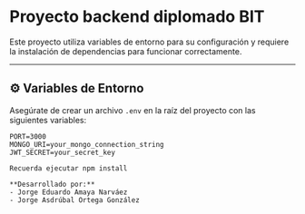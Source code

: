 # Proyecto backend diplomado BIT

Este proyecto utiliza variables de entorno para su configuración y requiere la instalación de dependencias para funcionar correctamente.

---

## ⚙️ Variables de Entorno

Asegúrate de crear un archivo `.env` en la raíz del proyecto con las siguientes variables:

```env
PORT=3000
MONGO_URI=your_mongo_connection_string
JWT_SECRET=your_secret_key

Recuerda ejecutar npm install

**Desarrollado por:**  
- Jorge Eduardo Amaya Narváez  
- Jorge Asdrúbal Ortega González 